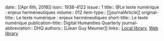 date:: [[Apr 6th, 2018]]
issn:: 1938-4122
issue:: 1
title:: @Le texte numérique : enjeux herméneutiques
volume:: 012
item-type:: [[journalArticle]]
original-title:: Le texte numérique : enjeux herméneutiques
short-title:: Le texte numérique
publication-title:: Digital Humanities Quarterly
journal-abbreviation:: DHQ
authors:: [[Jean Guy Meunier]]
links:: [Local library](zotero://select/groups/2386895/items/DA9HXV4I), [Web library](https://www.zotero.org/groups/2386895/items/DA9HXV4I)
